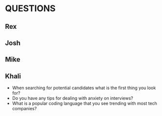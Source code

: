 # QUESTIONS

## Rex


## Josh


## Mike


## Khali
- When searching for potential candidates what is the first thing you look for?
- Do you have any tips for dealing with anxiety on interviews?
- What is a popular coding language that you see trending with most tech companies?
